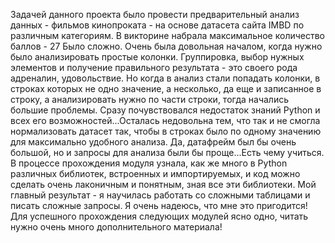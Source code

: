 Задачей данного проекта было провести предварительный анализ данных - фильмов кинопроката - на основе датасета сайта IMBD по различным категориям.
В викторине набрала максимальное количество баллов - 27
Было сложно. Очень была довольная началом, когда нужно было анализировать простые колонки. Группировка, выбор нужных элементов и получение правильного результата - 
это своего рода адреналин, удовольствие. Но когда в анализ стали попадать колонки, в строках которых не одно значение, а несколько, да еще и записанное в строку,
а анализировать нужно по части строки, тогда начались большие проблемы. Сразу почувствовался недостаток знаний Python и всех его возможностей...Осталась недовольна тем,
что так и не смогла нормализовать датасет так, чтобы в строках было по одному значению для максимально удобного анализа. Да, датафрейм был бы очень большой, но и запросы для
анализа были бы проще...Есть чему учиться.
В процессе прохождения модуля узнала, как же много в Python различных библиотек, встроенных и импортируемых, и код можно сделать очень лаконичным и понятным, зная все эти библиотеки.
Мой главный результат - я научилась работать со сложными таблицами и писать сложные запросы. Я очень надеюсь, что мне это пригодится!
Для успешного прохождения следующих модулей ясно одно, читать нужно очень много дополнительного материала!
